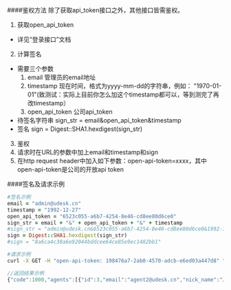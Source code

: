####鉴权方法
除了获取api_token接口之外，其他接口皆需鉴权。
1. 获取open_api_token
  - 详见“登录接口”文档
2. 计算签名
  + 需要三个参数
      1. email 管理员的email地址
      2. timestamp 现在时间，格式为yyyy-mm-dd的字符串，例如： "1970-01-01"(致测试：实际上目前你怎么加这个timestamp都可以，等到测完了再改timestamp）
      3. open_api_token 公司api_token
  + 待签名字符串 sign_str = email&open_api_token&timestamp
  + 签名 sign = Digest::SHA1.hexdigest(sign_str)
3. 鉴权
  1. 请求时在URL的参数中加上email和timestamp和sign
  2. 在http request header中加入如下参数：open-api-token=xxxx，其中open-api-token是公司的开放api token

####签名及请求示例
```ruby
#签名示例
email = "admin@udesk.cn"
timestamp = "1992-12-27"
open_api_token = "6523c055-a6b7-4254-8e46-cd8ee80d6ce0"
sign_str = email + "&" + open_api_token + "&" + timestamp
#sign_str = "admin@udesk.cn&6523c055-a6b7-4254-8e46-cd8ee80d6ce0&1992-12-27"
sign = Digest::SHA1.hexdigest(sign_str)
#sign = "8a6ca4c38a6e92044bddcee64ce85e9ec1482bb1"
```
```bash
#请求示例
curl -X GET -H "open-api-token: 198476a7-2ab0-4570-adcb-e6ed03a447d8" "http://reocar.udesk.cn/open_api_v1/agents?email=admin@udesk.cn&password=password&sign=8a6ca4c38a6e92044bddcee64ce85e9ec1482bb1&timestamp=1970-01-01&sign=2ddd83971d5c2f032e2ba22f0cfa079836b972e5"
```
```javascript
//返回结果示例
{"code":1000,"agents":[{"id":3,"email":"agent2@udesk.cn","nick_name":"Jerry","profile":"im","aliase":null,"cellphone":null,"role_name":"agent","duty":null,"user_group_ids":[],"im_ability_value":1},{"id":2,"email":"agent@udesk.cn","nick_name":"Tom","profile":"im","aliase":null,"cellphone":null,"role_name":"agent","duty":null,"user_group_ids":[],"im_ability_value":3}],"meta":{"current_page":1,"total_pages":1,"count":2}}
```
